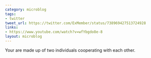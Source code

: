```yaml
---
category: microblog
tags:
- twitter
tweet_url: https://twitter.com/ExMember/status/738969427513724928
links:
- https://www.youtube.com/watch?v=wfYbgdo8e-8
layout: microblog
---
```

Your are made up of two individuals cooperating with each other.
